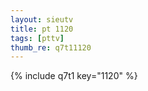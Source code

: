 ```yaml
--- 
layout: sieutv
title: pt 1120
tags: [pttv]
thumb_re: q7t11120
---
```

{% include q7t1 key="1120" %} 
